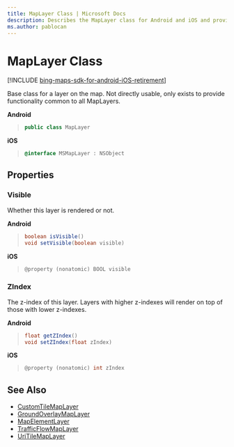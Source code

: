 ```yaml
---
title: MapLayer Class | Microsoft Docs
description: Describes the MapLayer class for Android and iOS and provides the class' properties and additional references.
ms.author: pablocan
---
```


# MapLayer Class

[!INCLUDE [bing-maps-sdk-for-android-iOS-retirement](../../includes/bing-maps-sdk-for-android-iOS-retirement.md)]

Base class for a layer on the map. Not directly usable, only exists to provide functionality common to all MapLayers.

**Android**

>```java
> public class MapLayer
>```

**iOS**

>```objectivec
> @interface MSMapLayer : NSObject
>```

## Properties

### Visible
Whether this layer is rendered or not.

**Android**

>```java
> boolean isVisible()
> void setVisible(boolean visible)
>```

**iOS**

>```objectivec
> @property (nonatomic) BOOL visible
>```

### ZIndex
The z-index of this layer. Layers with higher z-indexes will render on top of those with lower z-indexes.

**Android**

>```java
> float getZIndex() 
> void setZIndex(float zIndex)
>```

**iOS**

>```objectivec
> @property (nonatomic) int zIndex
>```

## See Also

* [CustomTileMapLayer](CustomTileMapLayer-class.md)
* [GroundOverlayMapLayer](GroundOverlayMapLayer-class.md)
* [MapElementLayer](MapElementLayer-class.md)
* [TrafficFlowMapLayer](TrafficFlowMapLayer-class.md)
* [UriTileMapLayer](UriTileMapLayer-class.md)
